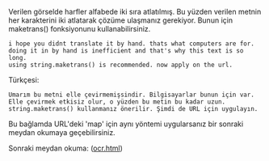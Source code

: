 Verilen görselde harfler alfabede iki sıra atlatılmış. Bu yüzden verilen metnin her karakterini iki atlatarak çözüme ulaşmanız gerekiyor. Bunun için maketrans() fonksiyonunu kullanabilirsiniz.
```
i hope you didnt translate it by hand. thats what computers are for. 
doing it in by hand is inefficient and that's why this text is so long. 
using string.maketrans() is recommended. now apply on the url.
```
Türkçesi:
```
Umarım bu metni elle çevirmemişsindir. Bilgisayarlar bunun için var. 
Elle çevirmek etkisiz olur, o yüzden bu metin bu kadar uzun. 
string.maketrans() kullanmanız önerilir. Şimdi de URL için uygulayın.
```
Bu bağlamda URL'deki 'map' için aynı yöntemi uygularsanız bir sonraki meydan okumaya geçebilirsiniz.

Sonraki meydan okuma: ([ocr.html](http://www.pythonchallenge.com/pc/def/ocr.html))